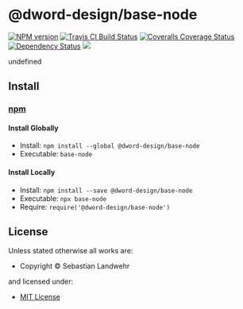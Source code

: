 <!-- TITLE/ -->

<h1>@dword-design/base-node</h1>

<!-- /TITLE -->


<!-- BADGES/ -->

<span class="badge-npmversion"><a href="https://npmjs.org/package/@dword-design/base-node" title="View this project on NPM"><img src="https://img.shields.io/npm/v/@dword-design/base-node.svg" alt="NPM version" /></a></span>
<span class="badge-travisci"><a href="http://travis-ci.org/dword-design/base-node" title="Check this project's build status on TravisCI"><img src="https://img.shields.io/travis/dword-design/base-node/master.svg" alt="Travis CI Build Status" /></a></span>
<span class="badge-coveralls"><a href="https://coveralls.io/r/dword-design/base-node" title="View this project's coverage on Coveralls"><img src="https://img.shields.io/coveralls/dword-design/base-node.svg" alt="Coveralls Coverage Status" /></a></span>
<span class="badge-daviddm"><a href="https://david-dm.org/dword-design/base-node" title="View the status of this project's dependencies on DavidDM"><img src="https://img.shields.io/david/dword-design/base-node.svg" alt="Dependency Status" /></a></span>
<span class="badge-shields"><a href="https://img.shields.io/badge/renovate-enabled-brightgreen.svg"><img src="https://img.shields.io/badge/renovate-enabled-brightgreen.svg" /></a></span>

<!-- /BADGES -->


<!-- DESCRIPTION/ -->

undefined

<!-- /DESCRIPTION -->


<!-- INSTALL/ -->

<h2>Install</h2>

<a href="https://npmjs.com" title="npm is a package manager for javascript"><h3>npm</h3></a>
<h4>Install Globally</h4>
<ul>
<li>Install: <code>npm install --global @dword-design/base-node</code></li>
<li>Executable: <code>base-node</code></li>
</ul>
<h4>Install Locally</h4>
<ul>
<li>Install: <code>npm install --save @dword-design/base-node</code></li>
<li>Executable: <code>npx base-node</code></li>
<li>Require: <code>require('@dword-design/base-node')</code></li>
</ul>

<!-- /INSTALL -->


<!-- LICENSE/ -->

<h2>License</h2>

Unless stated otherwise all works are:

<ul><li>Copyright &copy; Sebastian Landwehr</li></ul>

and licensed under:

<ul><li><a href="http://spdx.org/licenses/MIT.html">MIT License</a></li></ul>

<!-- /LICENSE -->
